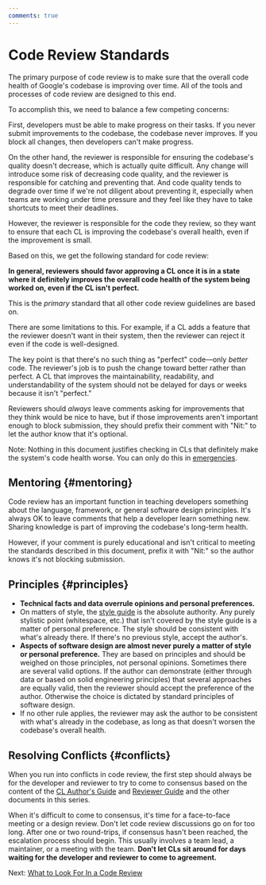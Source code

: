 ```yaml
---
comments: true
---
```


# Code Review Standards

The primary purpose of code review is to make sure that the overall code health
of Google's codebase is improving over time. All of the tools and processes of
code review are designed to this end.

To accomplish this, we need to balance a few competing concerns:

First, developers must be able to make progress on their tasks. If you never
submit improvements to the codebase, the codebase never improves. If you block
all changes, then developers can't make progress.

On the other hand, the reviewer is responsible for ensuring the codebase's
quality doesn't decrease, which is actually quite difficult. Any change will
introduce some risk of decreasing code quality, and the reviewer is responsible
for catching and preventing that. And code quality tends to degrade over time
if we're not diligent about preventing it, especially when teams are working
under time pressure and they feel like they have to take shortcuts to meet
their deadlines.

However, the reviewer is responsible for the code they review, so they want to
ensure that each CL is improving the codebase's overall health, even if the
improvement is small.

Based on this, we get the following standard for code review:

**In general, reviewers should favor approving a CL once it is in a state where
it definitely improves the overall code health of the system being worked on,
even if the CL isn't perfect.**

This is the *primary* standard that all other code review guidelines are based
on.

There are some limitations to this. For example, if a CL adds a feature that
the reviewer doesn't want in their system, then the reviewer can reject it
even if the code is well-designed.

The key point is that there's no such thing as "perfect" code—only *better*
code. The reviewer's job is to push the change toward better rather than
perfect. A CL that improves the maintainability, readability, and
understandability of the system should not be delayed for days or weeks
because it isn't "perfect."

Reviewers should *always* leave comments asking for improvements that they
think would be nice to have, but if those improvements aren't important
enough to block submission, they should prefix their comment with "Nit:" to
let the author know that it's optional.

Note: Nothing in this document justifies checking in CLs that definitely make
the system's code health worse. You can only do this in [emergencies](../emergencies.md).

## Mentoring {#mentoring}

Code review has an important function in teaching developers something about
the language, framework, or general software design principles. It's always
OK to leave comments that help a developer learn something new. Sharing
knowledge is part of improving the codebase's long-term health.

However, if your comment is purely educational and isn't critical to meeting
the standards described in this document, prefix it with "Nit:" so the author
knows it's not blocking submission.

## Principles {#principles}

- **Technical facts and data overrule opinions and personal preferences.**
- On matters of style, the [style guide](http://google.github.io/styleguide/)
    is the absolute authority. Any purely stylistic point (whitespace, etc.)
    that isn't covered by the style guide is a matter of personal preference.
    The style should be consistent with what's already there. If there's no
    previous style, accept the author's.
- **Aspects of software design are almost never purely a matter of style or
    personal preference.** They are based on principles and should be weighed
    on those principles, not personal opinions. Sometimes there are several
    valid options. If the author can demonstrate (either through data or
    based on solid engineering principles) that several approaches are equally
    valid, then the reviewer should accept the preference of the author.
    Otherwise the choice is dictated by standard principles of software design.
- If no other rule applies, the reviewer may ask the author to be consistent
    with what's already in the codebase, as long as that doesn't worsen the
    codebase's overall health.

## Resolving Conflicts {#conflicts}

When you run into conflicts in code review, the first step should always be
for the developer and reviewer to try to come to consensus based on the
content of the [CL Author's Guide](../developer/) and [Reviewer Guide](index.md)
and the other documents in this series.

When it's difficult to come to consensus, it's time for a face-to-face meeting
or a design review. Don't let code review discussions go on for too long.
After one or two round-trips, if consensus hasn't been reached, the
escalation process should begin. This usually involves a team lead, a
maintainer, or a meeting with the team. **Don't let CLs sit around for days
waiting for the developer and reviewer to come to agreement.**

Next: [What to Look For In a Code Review](looking-for.md)
